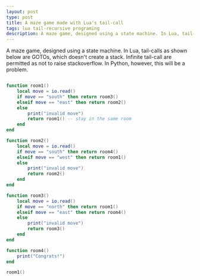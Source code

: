 ```yaml
---
layout: post
type: post
title: A maze game made with Lua's tail-call
tags: lua tail-recursive programing
description: A maze game, designed using a state machine. In Lua, tail-calls as shown below are GOTOs, which doesn't create a stack. Infinite tail-call are permitted as not to raise stackoverflow. In Python, however, this will be a problem.
---
```

A maze game, designed using a state machine. In Lua, tail-calls as shown below are GOTOs, which doesn't create a stack. Infinite tail-call are permitted as not to raise stackoverflow. In Python, however, this will be a problem.

```lua

function room1()
    local move = io.read()
    if move == "south" then return room3()
    elseif move == "east" then return room2()
    else
        print("invalid move")
        return room1() -- stay in the same room
    end 
end

function room2()
    local move = io.read()
    if move == "south" then return room4()
    elseif move == "west" then return room1()
    else
        print("invalid move")
        return room2()
    end 
end

function room3()
    local move = io.read()
    if move == "north" then return room1()
    elseif move == "east" then return room4()
    else
        print("invalid move")
        return room3()
    end 
end

function room4()
    print("Congrats!")
end

room1()

```